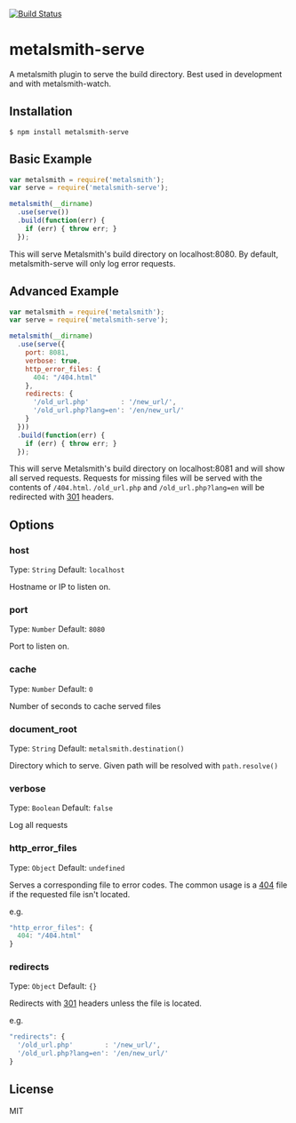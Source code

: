 [![Build Status](https://travis-ci.org/mayo/metalsmith-serve.svg?branch=master)](https://travis-ci.org/mayo/metalsmith-serve)

# metalsmith-serve

A metalsmith plugin to serve the build directory. Best used in development and with metalsmith-watch.

## Installation

    $ npm install metalsmith-serve

## Basic Example

```js
var metalsmith = require('metalsmith');
var serve = require('metalsmith-serve');

metalsmith(__dirname)
  .use(serve())
  .build(function(err) {
    if (err) { throw err; }
  });
```

This will serve Metalsmith's build directory on localhost:8080. By default, metalsmith-serve will only log error requests.

## Advanced Example

```js
var metalsmith = require('metalsmith');
var serve = require('metalsmith-serve');

metalsmith(__dirname)
  .use(serve({
    port: 8081,
    verbose: true,
    http_error_files: {
      404: "/404.html"
    },
    redirects: {
      '/old_url.php'        : '/new_url/',
      '/old_url.php?lang=en': '/en/new_url/'
    }
  }))
  .build(function(err) {
    if (err) { throw err; }
  });
```

This will serve Metalsmith's build directory on localhost:8081 and will show all served requests.
Requests for missing files will be served with the contents of `/404.html`.
`/old_url.php` and `/old_url.php?lang=en` will be redirected with [301](https://en.wikipedia.org/wiki/HTTP_301) headers.


## Options

### host
Type: `String`
Default: `localhost`

Hostname or IP to listen on.

### port
Type: `Number`
Default: `8080`

Port to listen on.

### cache
Type: `Number`
Default: `0`

Number of seconds to cache served files

### document_root
Type: `String`
Default: `metalsmith.destination()`

Directory which to serve. Given path will be resolved with `path.resolve()`

### verbose
Type: `Boolean`
Default: `false`

Log all requests

### http_error_files
Type: `Object`
Default: `undefined`

Serves a corresponding file to error codes.  The common usage is a [404](https://en.wikipedia.org/wiki/HTTP_404) file if the requested file isn't located.

e.g.
```js
"http_error_files": {
  404: "/404.html"
}
```

### redirects
Type: `Object`
Default: `{}`

Redirects with [301](https://en.wikipedia.org/wiki/HTTP_301) headers unless the file is located.

e.g.
```js
"redirects": {
  '/old_url.php'        : '/new_url/',
  '/old_url.php?lang=en': '/en/new_url/'
}
```

## License

  MIT
